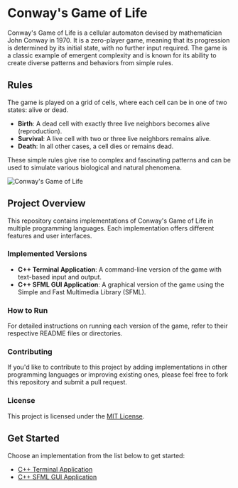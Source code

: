 # Conway's Game of Life

Conway's Game of Life is a cellular automaton devised by mathematician John Conway in 1970. It is a zero-player game, meaning that its progression is determined by its initial state, with no further input required. The game is a classic example of emergent complexity and is known for its ability to create diverse patterns and behaviors from simple rules.

## Rules

The game is played on a grid of cells, where each cell can be in one of two states: alive or dead.

- **Birth**: A dead cell with exactly three live neighbors becomes alive (reproduction).
- **Survival**: A live cell with two or three live neighbors remains alive.
- **Death**: In all other cases, a cell dies or remains dead.

These simple rules give rise to complex and fascinating patterns and can be used to simulate various biological and natural phenomena.

![Conway's Game of Life](https://upload.wikimedia.org/wikipedia/commons/e/e5/Gospers_glider_gun.gif)

## Project Overview

This repository contains implementations of Conway's Game of Life in multiple programming languages. Each implementation offers different features and user interfaces.

### Implemented Versions

- **C++ Terminal Application**: A command-line version of the game with text-based input and output.
- **C++ SFML GUI Application**: A graphical version of the game using the Simple and Fast Multimedia Library (SFML).

### How to Run

For detailed instructions on running each version of the game, refer to their respective README files or directories.

### Contributing

If you'd like to contribute to this project by adding implementations in other programming languages or improving existing ones, please feel free to fork this repository and submit a pull request.

### License

This project is licensed under the [MIT License](LICENSE).

## Get Started

Choose an implementation from the list below to get started:

- [C++ Terminal Application](https://github.com/mmaarij/Conways-Game-of-Life-In-Multiple-Languages/tree/8227c974b9f6fd6e50bd51b0f631b4afa2a1b0e1/C%2B%2B%20Terminal)
- [C++ SFML GUI Application](cpp-sfml)